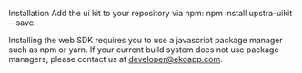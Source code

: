 Installation
Add the ui kit to your repository via npm: npm install upstra-uikit --save.

Installing the web SDK requires you to use a javascript package manager such as npm or yarn. If your current build system does not use package managers, please contact us at developer@ekoapp.com.